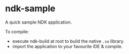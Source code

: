 ndk-sample
==========

A quick sample NDK application.

To compile:

- execute ndk-build at root to build the native `.so` library.
- import the application to your favourite IDE & compile.
